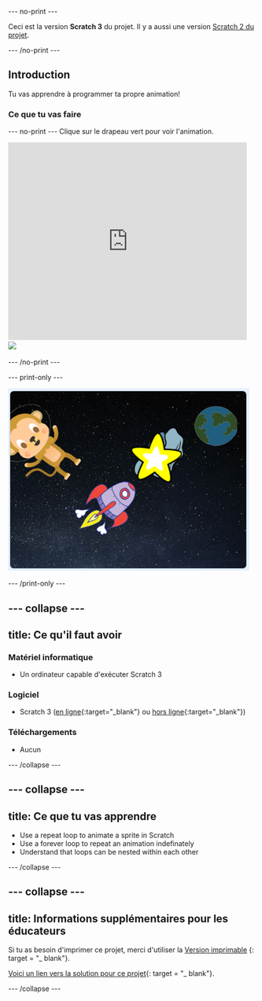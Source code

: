 \--- no-print \---

Ceci est la version **Scratch 3** du projet. Il y a aussi une version [Scratch 2 du projet](https://projects.raspberrypi.org/en/projects/lost-in-space-scratch2).

\--- /no-print \---

## Introduction

Tu vas apprendre à programmer ta propre animation!

### Ce que tu vas faire

\--- no-print \--- Clique sur le drapeau vert pour voir l'animation.

<div class="scratch-preview">
  <iframe allowtransparency="true" width="485" height="402" src="https://scratch.mit.edu/projects/embed/276873231/?autostart=false" frameborder="0" scrolling="no"></iframe>
  <img src="images/space-final.png">
</div>

\--- /no-print \---

\--- print-only \---

![Projet complet](images/showcase_static.png)

\--- /print-only \---

## \--- collapse \---

## title: Ce qu'il faut avoir

### Matériel informatique

- Un ordinateur capable d'exécuter Scratch 3

### Logiciel

- Scratch 3 ([en ligne](http://rpf.io/scratchon){:target="_blank"} ou [hors ligne](http://rpf.io/scratchoff){:target="_blank"})

### Téléchargements

- Aucun

\--- /collapse \---

## \--- collapse \---

## title: Ce que tu vas apprendre

- Use a repeat loop to animate a sprite in Scratch
- Use a forever loop to repeat an animation indefinately
- Understand that loops can be nested within each other

\--- /collapse \---

## \--- collapse \---

## title: Informations supplémentaires pour les éducateurs

Si tu as besoin d'imprimer ce projet, merci d'utiliser la [Version imprimable](https://projects.raspberrypi.org/en/projects/lost-in-space/print) {: target = "_ blank"}.

[Voici un lien vers la solution pour ce projet](http://rpf.io/p/en/lost-in-space-get){: target = "_ blank"}.

\--- /collapse \---